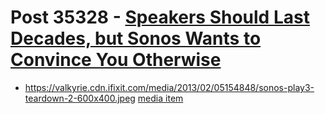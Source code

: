 # Post 35328 - [Speakers Should Last Decades, but Sonos Wants to Convince You Otherwise](https://www.ifixit.com/News/35328/speakers-should-last-decades-but-sonos-wants-to-convince-you-otherwise)

- https://valkyrie.cdn.ifixit.com/media/2013/02/05154848/sonos-play3-teardown-2-600x400.jpeg [media item](media-28198.md)